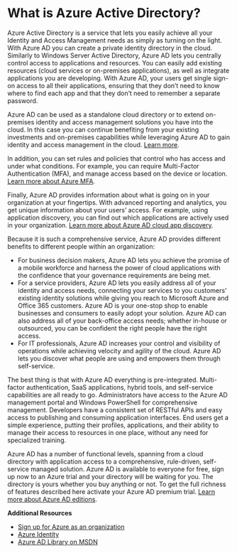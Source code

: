 <properties 
	pageTitle="What is Azure Active Directory?" 
	description="Use Azure Active Directory to extend your existing on-premises identities into the cloud for an improved admin and end user experience while Microsoft keeps Active Directory running in the cloud with high scale, high availability, and integrated disaster recovery. Or, develop Azure AD integrated applications for your organization or for other organizations." 
	services="active-directory" 
	documentationCenter="" 
	authors="Justinha" 
	manager="terrylan" 
	editor="LisaToft"/>

<tags 
	ms.service="active-directory" 
	ms.workload="identity" 
	ms.tgt_pltfrm="na" 
	ms.devlang="na" 
	ms.topic="hero-article" 
	ms.date="02/20/2015" 
	ms.author="justinha"/>


# What is Azure Active Directory?

Azure Active Directory is a service that lets you easily achieve all your Identity and Access Management needs as simply as turning on the light. With Azure AD you can create a private identity directory in the cloud. Similarly to Windows Server Active Directory, Azure AD lets you centrally control access to applications and resources. You can easily add existing resources (cloud services or on-premises applications), as well as integrate applications you are developing. With Azure AD, your users get single sign-on access to all their applications, ensuring that they don’t need to know where to find each app and that they don’t need to remember a separate password.

Azure AD can be used as a standalone cloud directory or to extend on-premises identity and access management solutions you have into the cloud. In this case you can continue benefiting from your existing investments and on-premises capabilities while leveraging Azure AD to gain identity and access management in the cloud. [Learn more](http://msdn.microsoft.com/library/jj573653).

In addition, you can set rules and policies that control who has access and under what conditions. For example, you can require Multi-Factor Authentication (MFA), and manage access based on the device or location. [Learn more about Azure MFA](http://azure.microsoft.com/services/multi-factor-authentication/).

Finally, Azure AD provides information about what is going on in your organization at your fingertips. With advanced reporting and analytics, you get unique information about your users’ access. For example, using application discovery, you can find out which applications are actively used in your organization. [Learn more about Azure AD cloud app discovery](https://appdiscovery.azure.com/).

Because it is such a comprehensive service, Azure AD provides different benefits to different people within an organization:

- For business decision makers, Azure AD lets you achieve the promise of a mobile workforce and harness the power of cloud applications with the confidence that your governance requirements are being met.
- For a service providers, Azure AD lets you easily address all of your identity and access needs, connecting your services to you customers’ existing identity solutions while giving you reach to Microsoft Azure and Office 365 customers. Azure AD is your one-stop shop to enable businesses and consumers to easily adopt your solution. Azure AD can also address all of your back-office access needs; whether in-house or outsourced, you can be confident the right people have the right access.
- For IT professionals, Azure AD increases your control and visibility of operations while achieving velocity and agility of the cloud. Azure AD lets you discover what people are using and empowers them through self-service.

The best thing is that with Azure AD everything is pre-integrated. Multi-factor authentication, SaaS applications, hybrid tools, and self-service capabilities are all ready to go. Administrators have access to the Azure AD management portal and Windows PowerShell for comprehensive management. Developers have a consistent set of RESTful APIs and easy access to publishing and consuming application interfaces. End users get a simple experience, putting their profiles, applications, and their ability to manage their access to resources in one place, without any need for specialized training.

Azure AD has a number of functional levels, spanning from a cloud directory with application access to a comprehensive, rule-driven, self-service managed solution. Azure AD is available to everyone for free, sign up now to an Azure trial and your directory will be waiting for you. The directory is yours whether you buy anything or not. To get the full richness of features described here activate your Azure AD premium trial. [Learn more about Azure AD editions](https://msdn.microsoft.com/library/azure/dn532272.aspx).


**Additional Resources**

* [Sign up for Azure as an organization](/en-us/manage/services/identity/organizational-account/)
* [Azure Identity](/en-us/manage/windows/fundamentals/identity/)
* [Azure AD Library on MSDN](http://go.microsoft.com/fwlink/?LinkId=293425)
